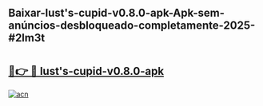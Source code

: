 ## Baixar-lust's-cupid-v0.8.0-apk-Apk-sem-anúncios-desbloqueado-completamente-2025-#2lm3t

# <h2><a href="https://ainizakaria.my?title=lust's-cupid-v0.8.0-apk&ref=22M">🔗👉 🔴 lust's-cupid-v0.8.0-apk</a></h2>

[![acn](https://github.com/user-attachments/assets/0f9c940e-d8b0-45ae-aac7-cd30a18b3e1c)](https://ainizakaria.my?title=lust's-cupid-v0.8.0-apk&ref=22M)

